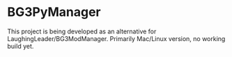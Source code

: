 # BG3PyManager

This project is being developed as an alternative for LaughingLeader/BG3ModManager. Primarily Mac/Linux version, no working build yet.
